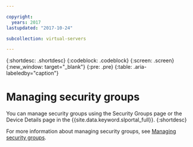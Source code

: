 ```yaml
---

copyright:
  years: 2017
lastupdated: "2017-10-24"

subcollection: virtual-servers

---
```


{:shortdesc: .shortdesc}
{:codeblock: .codeblock}
{:screen: .screen}
{:new_window: target="_blank"}
{:pre: .pre}
{:table: .aria-labeledby="caption"}


# Managing security groups

You can manage security groups using the Security Groups page or the Device Details page in the {{site.data.keyword.slportal_full}}.
{:shortdesc}

For more information about managing security groups, see [Managing security groups](/docs/infrastructure/security-groups?topic=security-groups-managing-sg).
